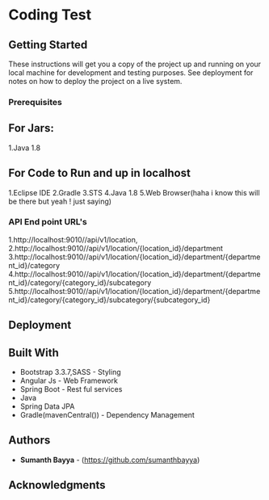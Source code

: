 # Coding Test


## Getting Started

These instructions will get you a copy of the project up and running on your local machine for development and testing purposes. See deployment for notes on how to deploy the project on a live system.

### Prerequisites
## For Jars:
1.Java 1.8

## For Code to Run and up in localhost
1.Eclipse IDE
2.Gradle
3.STS
4.Java 1.8
5.Web Browser(haha i know this will be there but yeah ! just saying)

### API End point URL's
1.http://localhost:9010//api/v1/location,
2.http://localhost:9010//api/v1/location/{location_id}/department
3.http://localhost:9010//api/v1/location/{location_id}/department/{department_id}/category
4.http://localhost:9010//api/v1/location/{location_id}/department/{department_id}/category/{category_id}/subcategory
5.http://localhost:9010//api/v1/location/{location_id}/department/{department_id}/category/{category_id}/subcategory/{subcategory_id}

## Deployment



## Built With
* Bootstrap 3.3.7,SASS - Styling
* Angular Js - Web Framework
* Spring Boot - Rest ful services
* Java
* Spring Data JPA
* Gradle(mavenCentral()) - Dependency Management



## Authors

* **Sumanth Bayya** - (https://github.com/sumanthbayya)

## Acknowledgments

